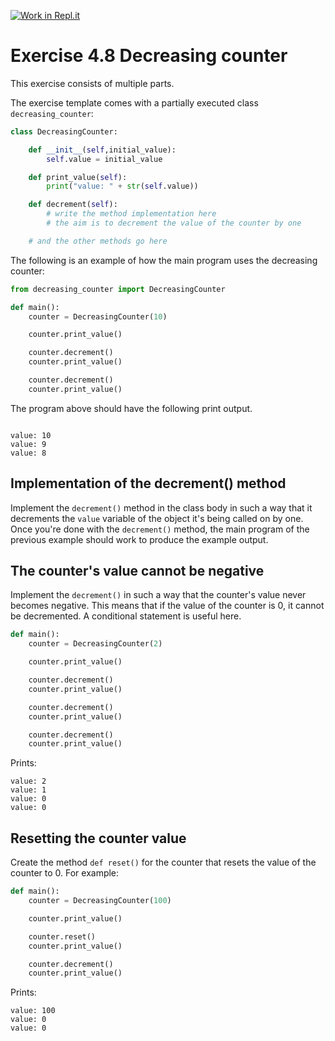 [![Work in Repl.it](https://classroom.github.com/assets/work-in-replit-14baed9a392b3a25080506f3b7b6d57f295ec2978f6f33ec97e36a161684cbe9.svg)](https://classroom.github.com/online_ide?assignment_repo_id=5383049&assignment_repo_type=AssignmentRepo)
# Exercise 4.8 Decreasing counter

This exercise consists of multiple parts.

The exercise template comes with a partially executed class `decreasing_counter`:

```python
class DecreasingCounter:

    def __init__(self,initial_value):
        self.value = initial_value

    def print_value(self):
        print("value: " + str(self.value))

    def decrement(self):
        # write the method implementation here
        # the aim is to decrement the value of the counter by one

    # and the other methods go here
```

The following is an example of how the main program uses the decreasing counter:

```python
from decreasing_counter import DecreasingCounter

def main():
    counter = DecreasingCounter(10)

    counter.print_value()

    counter.decrement()
    counter.print_value()

    counter.decrement()
    counter.print_value()
```

The program above should have the following print output.

```plaintext

value: 10
value: 9
value: 8

```

## Implementation of the decrement() method

Implement the `decrement()` method in the class body in such a way that it decrements the `value` variable of the object it's being called on by one. Once you're done with the `decrement()` method, the main program of the previous example should work to produce the example output.

## The counter's value cannot be negative

Implement the `decrement()` in such a way that the counter's value never becomes negative. This means that if the value of the counter is 0, it cannot be decremented. A conditional statement is useful here.

```python
def main():
    counter = DecreasingCounter(2)

    counter.print_value()

    counter.decrement()
    counter.print_value()

    counter.decrement()
    counter.print_value()

    counter.decrement()
    counter.print_value()
```
Prints:

```plaintext
value: 2
value: 1
value: 0
value: 0
```

## Resetting the counter value

Create the method `def reset()` for the counter that resets the value of the counter to 0. For example:

```python
def main():
    counter = DecreasingCounter(100)

    counter.print_value()

    counter.reset()
    counter.print_value()

    counter.decrement()
    counter.print_value()
```

Prints:

```plaintext
value: 100
value: 0
value: 0
```
